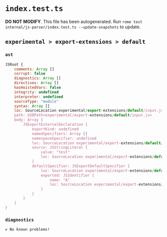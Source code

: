 # `index.test.ts`

**DO NOT MODIFY**. This file has been autogenerated. Run `rome test internal/js-parser/index.test.ts --update-snapshots` to update.

## `experimental > export-extensions > default`

### `ast`

```javascript
JSRoot {
	comments: Array []
	corrupt: false
	diagnostics: Array []
	directives: Array []
	hasHoistedVars: false
	integrity: undefined
	interpreter: undefined
	sourceType: "module"
	syntax: Array []
	loc: SourceLocation experimental/export-extensions/default/input.js 1:0-2:0
	path: UIDPath<experimental/export-extensions/default/input.js>
	body: Array [
		JSExportExternalDeclaration {
			exportKind: undefined
			namedSpecifiers: Array []
			namespaceSpecifier: undefined
			loc: SourceLocation experimental/export-extensions/default/input.js 1:0-1:21
			source: JSStringLiteral {
				value: "test"
				loc: SourceLocation experimental/export-extensions/default/input.js 1:14-1:20
			}
			defaultSpecifier: JSExportDefaultSpecifier {
				loc: SourceLocation experimental/export-extensions/default/input.js 1:7-1:8
				exported: JSIdentifier {
					name: "A"
					loc: SourceLocation experimental/export-extensions/default/input.js 1:7-1:8 (A)
				}
			}
		}
	]
}
```

### `diagnostics`

```
✔ No known problems!

```
